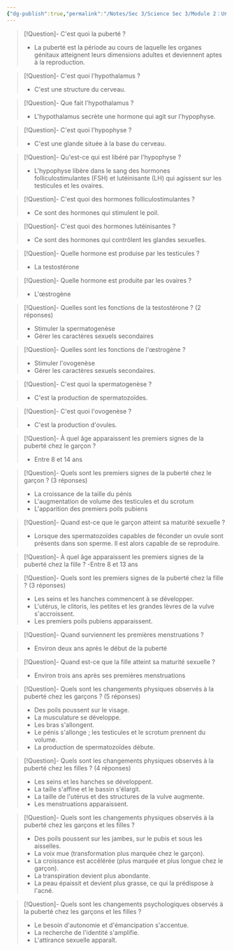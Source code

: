 ```yaml
---
{"dg-publish":true,"permalink":"/Notes/Sec 3/Science Sec 3/Module 2：Univers vivant/Chapitre 3：L'organisation du vivant et la fonction de reproduction/3.5： La puberté/"}
---
```



>[!Question]- C'est quoi la puberté ?
>- La puberté est la période au cours de laquelle les organes génitaux atteignent leurs dimensions adultes et deviennent aptes à la reproduction.

>[!Question]- C'est quoi l'hypothalamus ?
>- C'est une structure du cerveau.

>[!Question]- Que fait l'hypothalamus ?
>- L'hypothalamus secrète une hormone qui agit sur l'hypophyse.

>[!Question]- C'est quoi l'hypophyse ?
>- C'est une glande située à la base du cerveau.

>[!Question]- Qu'est-ce qui est libéré par l'hypophyse ?
>- L'hypophyse libère dans le sang des hormones folliculostimulantes (FSH) et lutéinisante (LH) qui agissent sur les testicules et les ovaires.

>[!Question]- C'est quoi des hormones folliculostimulantes ?
>- Ce sont des hormones qui stimulent le poil.

>[!Question]- C'est quoi des hormones lutéinisantes ?
>- Ce sont des hormones qui contrôlent les glandes sexuelles.

>[!Question]- Quelle hormone est produise par les testicules ?
>- La testostérone

>[!Question]- Quelle hormone est produite par les ovaires ?
>- L'œstrogène

>[!Question]- Quelles sont les fonctions de la testostérone ? (2 réponses)
>- Stimuler la spermatogenèse
>- Gérer les caractères sexuels secondaires

>[!Question]- Quelles sont les fonctions de l'œstrogène ?
>- Stimuler l'ovogenèse
>- Gérer les caractères sexuels secondaires.

>[!Question]- C'est quoi la spermatogenèse ?
>- C'est la production de spermatozoïdes.

>[!Question]- C'est quoi l'ovogenèse ?
>- C'est la production d'ovules.


>[!Question]- À quel âge apparaissent les premiers signes de la puberté chez le garçon ?
>- Entre 8 et 14 ans

>[!Question]- Quels sont les premiers signes de la puberté chez le garçon ? (3 réponses)
>- La croissance de la taille du pénis
>- L'augmentation de volume des testicules et du scrotum
>- L'apparition des premiers poils pubiens

>[!Question]- Quand est-ce que le garçon atteint sa maturité sexuelle ?
>- Lorsque des spermatozoïdes capables de féconder un ovule sont présents dans son sperme. Il est alors capable de se reproduire.

>[!Question]- À quel âge apparaissent les premiers signes de la puberté chez la fille ?
>-Entre 8 et 13 ans
>

>[!Question]- Quels sont les premiers signes de la puberté chez la fille ? (3 réponses)
>- Les seins et les hanches commencent à se développer.
>- L'utérus, le clitoris, les petites et les grandes lèvres de la vulve s'accroissent.
>- Les premiers poils pubiens apparaissent.

>[!Question]- Quand surviennent les premières menstruations ?
>- Environ deux ans après le début de la puberté

>[!Question]- Quand est-ce que la fille atteint sa maturité sexuelle ?
>- Environ trois ans après ses premières menstruations


>[!Question]- Quels sont les changements physiques observés à la puberté chez les garçons ? (5 réponses)
>- Des poils poussent sur le visage.
>- La musculature se développe.
>- Les bras s'allongent.
>- Le pénis s'allonge ; les testicules et le scrotum prennent du volume.
>- La production de spermatozoïdes débute.

>[!Question]- Quels sont les changements physiques observés à la puberté chez les filles ? (4 réponses)
>- Les seins et les hanches se développent.
>- La taille s'affine et le bassin s'élargit.
>- La taille de l'utérus et des structures de la vulve augmente.
>- Les menstruations apparaissent.

>[!Question]- Quels sont les changements physiques observés à la puberté chez les garçons et les filles ?
>- Des poils poussent sur les jambes, sur le pubis et sous les aisselles.
>- La voix mue (transformation plus marquée chez le garçon).
>- La croissance est accélérée (plus marquée et plus longue chez le garçon).
>- La transpiration devient plus abondante.
>- La peau épaissit et devient plus grasse, ce qui la prédispose à l'acné.

>[!Question]- Quels sont les changements psychologiques observés à la puberté chez les garçons et les filles ?
>- Le besoin d'autonomie et d'émancipation s'accentue.
>- La recherche de l'identité s'amplifie.
>- L'attirance  sexuelle apparaît.

